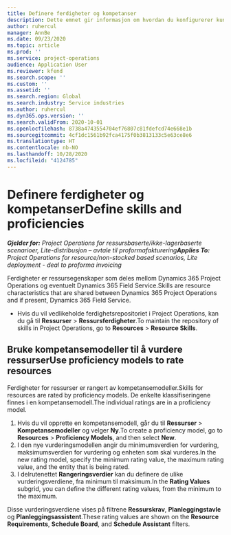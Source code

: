 ```yaml
---
title: Definere ferdigheter og kompetanser
description: Dette emnet gir informasjon om hvordan du konfigurerer kunnskapsmodeller for å vurdere ressurser.
author: ruhercul
manager: AnnBe
ms.date: 09/23/2020
ms.topic: article
ms.prod: ''
ms.service: project-operations
audience: Application User
ms.reviewer: kfend
ms.search.scope: ''
ms.custom: ''
ms.assetid: ''
ms.search.region: Global
ms.search.industry: Service industries
ms.author: ruhercul
ms.dyn365.ops.version: ''
ms.search.validFrom: 2020-10-01
ms.openlocfilehash: 8738a4743554704ef76807c81fdefcd74e668e1b
ms.sourcegitcommit: 4cf1dc1561b92fca4175f0b3813133c5e63ce8e6
ms.translationtype: HT
ms.contentlocale: nb-NO
ms.lasthandoff: 10/28/2020
ms.locfileid: "4124785"
---
```

# <a name="define-skills-and-proficiencies"></a><span data-ttu-id="067f8-103">Definere ferdigheter og kompetanser</span><span class="sxs-lookup"><span data-stu-id="067f8-103">Define skills and proficiencies</span></span>

<span data-ttu-id="067f8-104">_**Gjelder for:** Project Operations for ressursbaserte/ikke-lagerbaserte scenarioer, Lite-distribusjon – avtale til proformafakturering_</span><span class="sxs-lookup"><span data-stu-id="067f8-104">_**Applies To:** Project Operations for resource/non-stocked based scenarios, Lite deployment - deal to proforma invoicing_</span></span>

<span data-ttu-id="067f8-105">Ferdigheter er ressursegenskaper som deles mellom Dynamics 365 Project Operations og eventuelt Dynamics 365 Field Service.</span><span class="sxs-lookup"><span data-stu-id="067f8-105">Skills are resource characteristics that are shared between Dynamics 365 Project Operations and if present, Dynamics 365 Field Service.</span></span> 

- <span data-ttu-id="067f8-106">Hvis du vil vedlikeholde ferdighetsrepositoriet i Project Operations, kan du gå til **Ressurser** \> **Ressursferdigheter**.</span><span class="sxs-lookup"><span data-stu-id="067f8-106">To maintain the repository of skills in Project Operations, go to **Resources** \> **Resource Skills**.</span></span> 

## <a name="use-proficiency-models-to-rate-resources"></a><span data-ttu-id="067f8-107">Bruke kompetansemodeller til å vurdere ressurser</span><span class="sxs-lookup"><span data-stu-id="067f8-107">Use proficiency models to rate resources</span></span>

<span data-ttu-id="067f8-108">Ferdigheter for ressurser er rangert av kompetansemodeller.</span><span class="sxs-lookup"><span data-stu-id="067f8-108">Skills for resources are rated by proficiency models.</span></span> <span data-ttu-id="067f8-109">De enkelte klassifiseringene finnes i en kompetansemodell.</span><span class="sxs-lookup"><span data-stu-id="067f8-109">The individual ratings are in a proficiency model.</span></span> 

1. <span data-ttu-id="067f8-110">Hvis du vil opprette en kompetansemodell, går du til **Ressurser** \> **Kompetansemodeller** og velger **Ny**.</span><span class="sxs-lookup"><span data-stu-id="067f8-110">To create a proficiency model, go to **Resources** \> **Proficiency Models**, and then select **New**.</span></span>
2. <span data-ttu-id="067f8-111">I den nye vurderingsmodellen angir du minimumsverdien for vurdering, maksimumsverdien for vurdering og enheten som skal vurderes.</span><span class="sxs-lookup"><span data-stu-id="067f8-111">In the new rating model, specify the minimum rating value, the maximum rating value, and the entity that is being rated.</span></span>
3. <span data-ttu-id="067f8-112">I delrutenettet **Rangeringsverdier** kan du definere de ulike vurderingsverdiene, fra minimum til maksimum.</span><span class="sxs-lookup"><span data-stu-id="067f8-112">In the **Rating Values** subgrid, you can define the different rating values, from the minimum to the maximum.</span></span>


<span data-ttu-id="067f8-113">Disse vurderingsverdiene vises på filtrene **Ressurskrav**, **Planleggingstavle** og **Planleggingsassistent**.</span><span class="sxs-lookup"><span data-stu-id="067f8-113">These rating values are shown on the **Resource Requirements**, **Schedule Board**, and **Schedule Assistant** filters.</span></span>
